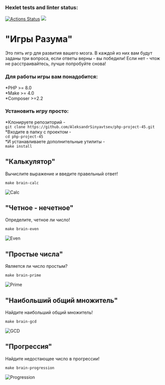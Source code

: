 ### Hexlet tests and linter status:
[![Actions Status](https://github.com/AleksandrSinyavtsev/php-project-45/workflows/hexlet-check/badge.svg)](https://github.com/AleksandrSinyavtsev/php-project-45/actions)
<a href="https://codeclimate.com/github/AleksandrSinyavtsev/php-project-45/maintainability"><img src="https://api.codeclimate.com/v1/badges/29e5be703ff2789e9d62/maintainability" /></a>

# "Игры Разума"

Это пять игр для развития вашего мозга. В каждой из них вам будут   
заданы три вопроса, если ответы верны - вы победили! Если нет - чтож  
не расстраивайтесь, лучше попробуйте снова!  

### Для работы игры вам понадобится:    
*PHP >= 8.0  
*Make >= 4.0  
*Composer >=2.2  

### Установить игру просто:  
*Клонируете репозиторий -   
`git clone https://github.com/AleksandrSinyavtsev/php-project-45.git`  
*Входите в папку с проектом -   
`cd php-project-45`  
*И устанавливаете дополнительные утилиты -   
`make install`  

## "Калькулятор"  
Вычислите выражение и введите правельный ответ!  

`make brain-calc`

![Calc](https://github.com/AleksandrSinyavtsev/php-project-45/assets/48642880/cc309a6c-b35f-40b1-9d79-bb2eec7722a3)

## "Четное - нечетное"  
Определите, четное ли число!  

`make brain-even`

![Even](https://github.com/AleksandrSinyavtsev/php-project-45/assets/48642880/53e8140b-b3bb-40db-a4fa-06fd497644f3)

## "Простые числа"  
Является ли число простым?  

`make brain-prime`

![Prime](https://github.com/AleksandrSinyavtsev/php-project-45/assets/48642880/1b5a5de9-9d1e-4fb4-8bda-36a6debc1b60)

## "Наибольший общий множитель"  
Найдите наибольший общий множитель!  

`make brain-gcd`

![GCD](https://github.com/AleksandrSinyavtsev/php-project-45/assets/48642880/ff78949c-4271-43bb-bdd1-eb569ed69800)

## "Прогрессия"  
Найдите недостающее число в прогрессии!  

`make brain-progression`

![Progression](https://github.com/AleksandrSinyavtsev/php-project-45/assets/48642880/f6d384c2-1cbc-4bc2-8863-4215d5f8e2a4)







